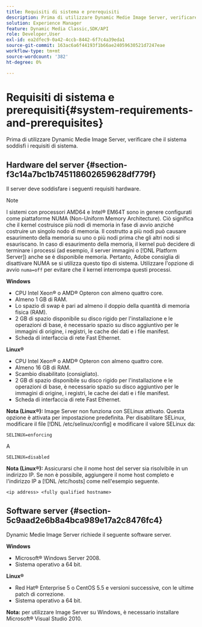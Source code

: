 ```yaml
---
title: Requisiti di sistema e prerequisiti
description: Prima di utilizzare Dynamic Medie Image Server, verificare che il sistema soddisfi i requisiti di sistema.
solution: Experience Manager
feature: Dynamic Media Classic,SDK/API
role: Developer,User
exl-id: ea2dfec9-0a42-4ccb-8442-6f7c4a39eda1
source-git-commit: 163ac6a6f44193f1b66ae24059630521d7247eae
workflow-type: tm+mt
source-wordcount: '382'
ht-degree: 0%

---
```


# Requisiti di sistema e prerequisiti{#system-requirements-and-prerequisites}

Prima di utilizzare Dynamic Medie Image Server, verificare che il sistema soddisfi i requisiti di sistema.

## Hardware del server {#section-f3c14a7bc1b745118602659628df779f}

Il server deve soddisfare i seguenti requisiti hardware.

>[!NOTE]
>
>I sistemi con processori AMD64 e Intel® EM64T sono in genere configurati come piattaforme NUMA (Non-Uniform Memory Architecture). Ciò significa che il kernel costruisce più nodi di memoria in fase di avvio anziché costruire un singolo nodo di memoria. Il costrutto a più nodi può causare esaurimento della memoria su uno o più nodi prima che gli altri nodi si esauriscano. In caso di esaurimento della memoria, il kernel può decidere di terminare i processi (ad esempio, il server immagini o [!DNL Platform Server]) anche se è disponibile memoria. Pertanto, Adobe consiglia di disattivare NUMA se si utilizza questo tipo di sistema. Utilizzare l&#39;opzione di avvio `numa=off` per evitare che il kernel interrompa questi processi.

**Windows**

* CPU Intel Xeon® o AMD® Opteron con almeno quattro core.
* Almeno 1 GB di RAM.
* Lo spazio di swap è pari ad almeno il doppio della quantità di memoria fisica (RAM).
* 2 GB di spazio disponibile su disco rigido per l&#39;installazione e le operazioni di base, è necessario spazio su disco aggiuntivo per le immagini di origine, i registri, le cache dei dati e i file manifest.
* Scheda di interfaccia di rete Fast Ethernet.

**Linux®**

* CPU Intel Xeon® o AMD® Opteron con almeno quattro core.
* Almeno 16 GB di RAM.
* Scambio disabilitato (consigliato).
* 2 GB di spazio disponibile su disco rigido per l&#39;installazione e le operazioni di base, è necessario spazio su disco aggiuntivo per le immagini di origine, i registri, le cache dei dati e i file manifest.
* Scheda di interfaccia di rete Fast Ethernet.

**Nota (Linux®):** Image Server non funziona con SELinux attivato. Questa opzione è attivata per impostazione predefinita. Per disabilitare SELinux, modificare il file [!DNL /etc/selinux/config] e modificare il valore SELinux da:

`SELINUX=enforcing`

A

`SELINUX=disabled`

**Nota (Linux®):** Assicurarsi che il nome host del server sia risolvibile in un indirizzo IP. Se non è possibile, aggiungere il nome host completo e l&#39;indirizzo IP a [!DNL /etc/hosts] come nell&#39;esempio seguente.

`<ip address> <fully qualified hostname>`

## Software server {#section-5c9aad2e6b8a4bca989e17a2c8476fc4}

Dynamic Medie Image Server richiede il seguente software server.

**Windows**

* Microsoft® Windows Server 2008.
* Sistema operativo a 64 bit.

**Linux®**

* Red Hat® Enterprise 5 o CentOS 5.5 e versioni successive, con le ultime patch di correzione.
* Sistema operativo a 64 bit.

**Nota:** per utilizzare Image Server su Windows, è necessario installare Microsoft® Visual Studio 2010.
